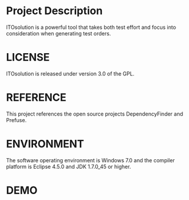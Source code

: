 Project Description
================================================================================
ITOsolution is a powerful tool that takes both test effort and focus into consideration when generating test orders.

LICENSE
================================================================================
ITOsolution is released under version 3.0 of the GPL.

REFERENCE
================================================================================
This project references the open source projects DependencyFinder and Prefuse.

ENVIRONMENT
================================================================================
The software operating environment is Windows 7.0 and the compiler platform is Eclipse 4.5.0 and JDK 1.7.0_45 or higher.

DEMO
================================================================================
